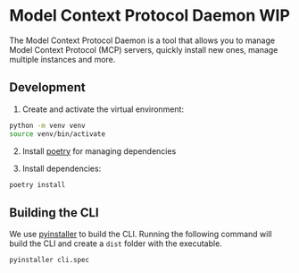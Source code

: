 # Model Context Protocol Daemon **WIP**

The Model Context Protocol Daemon is a tool that allows you to manage Model Context Protocol (MCP) servers, quickly install new ones, manage multiple instances and more.

## Development

1. Create and activate the virtual environment:

```bash
python -m venv venv
source venv/bin/activate
```

2. Install [poetry](https://python-poetry.org/docs/) for managing dependencies

3. Install dependencies:

```bash
poetry install
```

## Building the CLI

We use [pyinstaller](https://pyinstaller.readthedocs.io/en/stable/) to build the CLI. Running the following command will build the CLI and create a `dist` folder with the executable.

```bash
pyinstaller cli.spec
```
